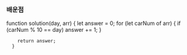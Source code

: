 ### 배운점

function solution(day, arr) {
let answer = 0;
for (let carNum of arr) {
if (carNum % 10 == day) answer += 1;
}

        return answer;
      }
